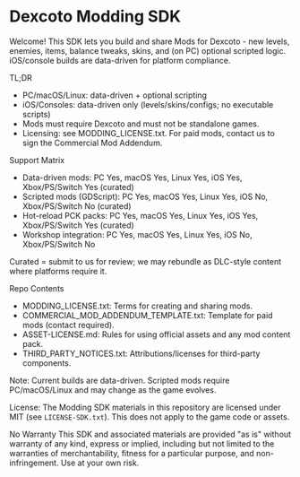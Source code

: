 # Dexcoto Modding SDK

Welcome! This SDK lets you build and share Mods for Dexcoto - new levels, enemies, items, balance tweaks, skins, and (on PC) optional scripted logic. iOS/console builds are data-driven for platform compliance.

TL;DR
- PC/macOS/Linux: data-driven + optional scripting
- iOS/Consoles: data-driven only (levels/skins/configs; no executable scripts)
- Mods must require Dexcoto and must not be standalone games.
- Licensing: see MODDING_LICENSE.txt. For paid mods, contact us to sign the Commercial Mod Addendum.

Support Matrix
- Data-driven mods: PC Yes, macOS Yes, Linux Yes, iOS Yes, Xbox/PS/Switch Yes (curated)
- Scripted mods (GDScript): PC Yes, macOS Yes, Linux Yes, iOS No, Xbox/PS/Switch No (curated)
- Hot-reload PCK packs: PC Yes, macOS Yes, Linux Yes, iOS Yes, Xbox/PS/Switch Yes (curated)
- Workshop integration: PC Yes, macOS Yes, Linux Yes, iOS No, Xbox/PS/Switch No

Curated = submit to us for review; we may rebundle as DLC-style content where platforms require it.

Repo Contents
- MODDING_LICENSE.txt: Terms for creating and sharing mods.
- COMMERCIAL_MOD_ADDENDUM_TEMPLATE.txt: Template for paid mods (contact required).
- ASSET-LICENSE.md: Rules for using official assets and any mod content pack.
- THIRD_PARTY_NOTICES.txt: Attributions/licenses for third-party components.

Note: Current builds are data-driven. Scripted mods require PC/macOS/Linux and may change as the game evolves.

License: The Modding SDK materials in this repository are licensed under MIT (see `LICENSE-SDK.txt`). This does not apply to the game code or assets.

No Warranty
This SDK and associated materials are provided "as is" without warranty of any kind, express or implied, including but not limited to the warranties of merchantability, fitness for a particular purpose, and non-infringement. Use at your own risk.
